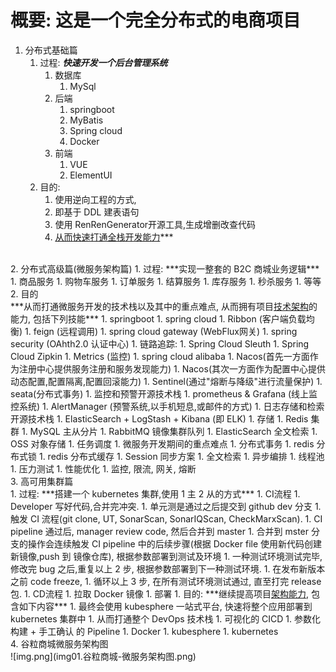 # 概要: 这是一个完全分布式的电商项目
1. 分布式基础篇
   1. 过程: ***快速开发一个后台管理系统***
      1. 数据库
         1. MySql
      1. 后端
           1. springboot
           1. MyBatis
           1. Spring cloud
           1. Docker
      1. 前端
         1. VUE
         1. ElementUI
   1. 目的:
      1. 使用逆向工程的方式,
      1. 即基于 DDL 建表语句
      1. 使用 RenRenGenerator开源工具,生成增删改查代码<br>
      1. <u>从而快速打通全栈开发能力</u>***
<br>
2. 分布式高级篇(微服务架构篇)
   1. 过程: ***实现一整套的 B2C 商城业务逻辑***
      1. 商品服务
      1. 购物车服务
      1. 订单服务
      1. 结算服务
      1. 库存服务
      1. 秒杀服务
      1. 等等<br>
   2. 目的<br>
      ***从而打通微服务开发的技术栈以及其中的重点难点, 从而拥有项目<u>技术架构</u>的能力, 包括下列技能***
      1. springboot
      1. spring cloud
         1. Ribbon (客户端负载均衡)
         1. feign (远程调用)
         1. spring cloud gateway (WebFlux网关)
         1. spring security (OAhth2.0 认证中心)
         1. 链路追踪:
            1. Spring Cloud Sleuth  
            1. Spring Cloud Zipkin
            1. Metrics (监控)
      1. spring cloud alibaba
         1. Nacos(首先一方面作为注册中心提供服务注册和服务发现能力)
         1. Nacos(其次一方面作为配置中心提供动态配置,配置隔离,配置回滚能力)
         1. Sentinel(通过"熔断与降级"进行流量保护)
         1. seata(分布式事务)
      1. 监控和预警开源技术栈
         1. prometheus & Grafana (线上监控系统)
         1. AlertManager (预警系统,以手机短息,或邮件的方式)
      1. 日志存储和检索开源技术栈
         1. ElasticSearch + LogStash + Kibana (即 ELK)
      1. 存储
         1. Redis 集群
         1. MySQL 主从分片
         1. RabbitMQ 镜像集群队列
         1. ElasticSearch 全文检索
         1. OSS 对象存储
      1. 任务调度
      1. 微服务开发期间的重点难点
         1. 分布式事务
         1. redis 分布式锁
         1. redis 分布式缓存
         1. Session 同步方案
         1. 全文检索
         1. 异步编排
         1. 线程池
         1. 压力测试
         1. 性能优化
         1. 监控, 限流, 网关, 熔断
<br>
3. 高可用集群篇<br>
   1. 过程: ***搭建一个 kubernetes 集群,使用 1 主 2 从的方式***
      1. CI流程
         1. Developer 写好代码,合并完冲突.
         1. 单元测是通过之后提交到 github dev 分支
         1. 触发 CI 流程(git clone, UT, SonarScan, SonarIQScan, CheckMarxScan).
         1. CI pipeline 通过后, manager review code, 然后合并到 master
         1. 合并到 mster 分支的操作会连续触发 CI pipeline 中的后续步骤(根据 Docker file 使用新代码创建新镜像,push 到 镜像仓库), 根据参数部署到测试及环境
         1. 一种测试环境测试完毕, 修改完 bug 之后,重复以上 2 步, 根据参数部署到下一种测试环境.
         1. 在发布新版本之前 code freeze,
         1. 循环以上 3 步, 在所有测试环境测试通过, 直至打完 release 包.
      1. CD流程
         1. 拉取 Docker 镜像
         1. 部署
   1. 目的: ***继续提高项目<u>架构能力</u>, 包含如下内容***
      1. 最终会使用 kubesphere 一站式平台, 快速将整个应用部署到 kubernetes 集群中
      1. 从而打通整个 DevOps 技术栈
         1. 可视化的 CICD
         1. 参数化构建 + 手工确认 的 Pipeline 
         1. Docker
         1. kubesphere
         1. kubernetes
   <br>
4. 谷粒商城微服务架构图<br>
   ![img.png](img01.谷粒商城-微服务架构图.png)
      